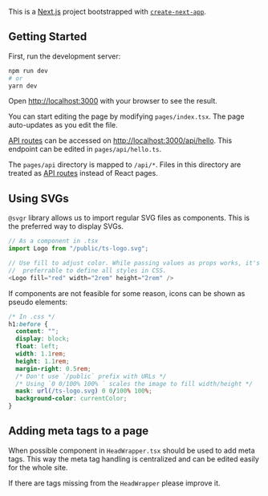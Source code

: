 This is a [Next.js](https://nextjs.org/) project bootstrapped with [`create-next-app`](https://github.com/vercel/next.js/tree/canary/packages/create-next-app).

## Getting Started

First, run the development server:

```bash
npm run dev
# or
yarn dev
```

Open [http://localhost:3000](http://localhost:3000) with your browser to see the result.

You can start editing the page by modifying `pages/index.tsx`. The page auto-updates as you edit the file.

[API routes](https://nextjs.org/docs/api-routes/introduction) can be accessed on [http://localhost:3000/api/hello](http://localhost:3000/api/hello). This endpoint can be edited in `pages/api/hello.ts`.

The `pages/api` directory is mapped to `/api/*`. Files in this directory are treated as [API routes](https://nextjs.org/docs/api-routes/introduction) instead of React pages.

## Using SVGs

`@svgr` library allows us to import regular SVG files as components. This is
the preferred way to display SVGs.

```typescript
// As a component in .tsx
import Logo from "/public/ts-logo.svg";

// Use fill to adjust color. While passing values as props works, it's
//  preferrable to define all styles in CSS.
<Logo fill="red" width="2rem" height="2rem" />
```

If components are not feasible for some reason, icons can be shown as pseudo
elements:

```css
/* In .css */
h1:before {
  content: "";
  display: block;
  float: left;
  width: 1.1rem;
  height: 1.1rem;
  margin-right: 0.5rem;
  /* Don't use `/public` prefix with URLs */
  /* Using `0 0/100% 100% ` scales the image to fill width/height */
  mask: url(/ts-logo.svg) 0 0/100% 100%;
  background-color: currentColor;
}
```

## Adding meta tags to a page

When possible component in `HeadWrapper.tsx` should be used to add meta tags. This way the meta tag handling is centralized and can be edited easily for the whole site.

If there are tags missing from the `HeadWrapper` please improve it.
